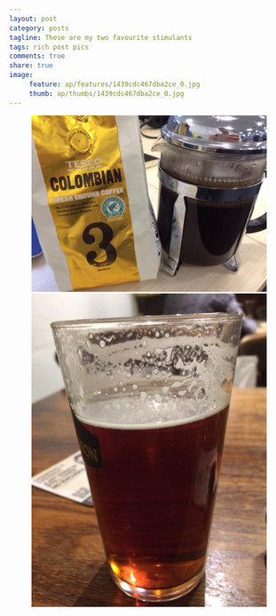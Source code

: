 ```yaml
---
layout: post
category: posts
tagline: These are my two favourite stimulants
tags: rich post pics
comments: true
share: true
image: 
     feature: ap/features/1439cdc467dba2ce_0.jpg
     thumb: ap/thumbs/1439cdc467dba2ce_0.jpg
---
```


<figure class="half">
<a href = "/images/ap/standard/1439cdc467dba2ce_0.jpg">
<img src="/images/ap/standard/1439cdc467dba2ce_0.jpg">
</a><a href = "/images/ap/standard/1439cdc467dba2ce_1.jpg">
<img src="/images/ap/standard/1439cdc467dba2ce_1.jpg">
</a></figure>